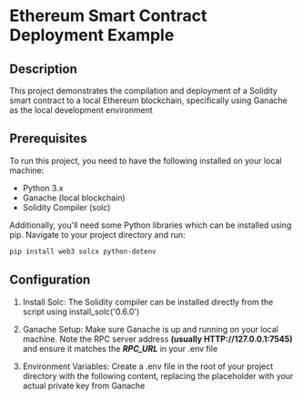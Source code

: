 # Ethereum Smart Contract Deployment Example

## Description
This project demonstrates the compilation and deployment of a Solidity smart contract to a local Ethereum blockchain, specifically using Ganache as the local development environment

## Prerequisites
To run this project, you need to have the following installed on your local machine:
- Python 3.x
- Ganache (local blockchain)
- Solidity Compiler (solc)

Additionally, you'll need some Python libraries which can be installed using pip. Navigate to your project directory and run:

```bash
pip install web3 solcx python-dotenv
```


## Configuration
1) Install Solc: The Solidity compiler can be installed directly from the script using install_solc('0.6.0')


2) Ganache Setup: Make sure Ganache is up and running on your local machine. Note the RPC server address **(usually HTTP://127.0.0.1:7545)** and ensure it matches the ***RPC_URL*** in your .env file


3) Environment Variables: Create a .env file in the root of your project directory with the following content, replacing the placeholder with your actual private key from Ganache